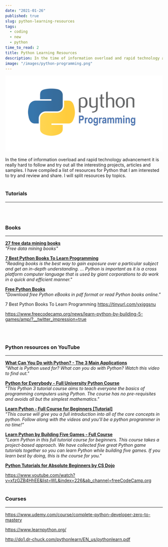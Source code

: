 ```yaml
---
date: "2021-01-26"
published: true
slug: python-learning-resources
tags:
  - coding
  - new
  - python
time_to_read: 2
title: Python Learning Resources
description: In the time of information overload and rapid technology advancement it is really hard to follow and try out all the interesting projects, articles and samples.
image: "/images/python-programming.png"
---
```


<img src="/images/python-programming.png" alt="Python Programming"
	title="Python Programming" class="w-100" />

In the time of information overload and rapid technology advancement it is really hard to follow and try out all the interesting projects, articles and samples. I have compiled a list of resources for Python that I am interested to try and review and share. I will split resources by topics.
<br>
<br>

### Tutorials

---

<PostResource
    image="/images/python-learning-resources/python.png"
    url="https://tecadmin.net/how-to-install-python-3-9-on-debian-10"
    title="How To Install Python 3.9 on Debian 10"
    description="Python is an object-oriented, high-level programming language. It is open-source with a large community. Python is used as a key language among the top tech companies like Google..."
  />
<PostResource
    image="https://2.bp.blogspot.com/-b-5JsXsvnOs/UwwOo8cUxlI/AAAAAAAACRQ/Gy55i1X40Ck/w1200-h630-p-k-no-nu/python.JPG"
    url="http://www.fromdev.com/2014/03/python-tutorials-resources.html"
    title="80+ Best Free Python Tutorials, eBooks & PDF To Learn Programming Online"
    description="Mega list of free python tutorials, ebooks, cheat sheets and more resources for python developers"
  />
<PostResource
    image="https://cdn.sstatic.net/Sites/stackoverflow/Img/apple-touch-icon@2.png?v=73d79a89bded"
    url="https://stackoverflow.com/questions/11779143/how-do-i-run-a-python-script-from-c"
    title="How do I run a Python script from C#?"
    description="This sort of question has been asked before in varying degrees, but I feel it has not been answered in a concise way and so I ask it again. I want to run a script in Python."
  />
<PostResource
    image="https://hub.packtpub.com/wp-content/uploads/2018/03/Extra-blog_3.png"
    url="https://hub.packtpub.com/eight-things-you-need-learn-python"
    title="Eight Things You Need To Learn with Python | Packt Hub"
    description="We say it a lot, but Python really is a versatile language that can be applied to many different purposes."
  />
<PostResource
    image="https://www.c-sharpcorner.com/images/csharp-corner.png"
    url="https://www.c-sharpcorner.com/article/basics-of-python"
    title="Basics Of Python"
    description="In this article you will learn about the basics of Python."
  />
<PostResource
    image="https://cdn-media-1.freecodecamp.org/images/1*DiffPQdgEAjDK4M_unUd4Q.jpeg"
    url="https://www.freecodecamp.org/news/better-web-scraping-in-python-with-selenium-beautiful-soup-and-pandas-d6390592e251/amp/"
    title="Better web scraping in Python with Selenium, Beautiful Soup, and pandas"
    description="Web Scraping using the Python programming language by Dave Gray, it is possible to “scrape” data from the web in a quick and efficient manner. Web scraping is defined as: a tool for turning the unstructured data on the web into machine readable, structured data which is ready for analysis."
  />
<PostResource
    image="https://miro.medium.com/max/1200/0*GAm7ubYgPzUzcZ_M.png"
    url="https://morioh.com/p/6b7f7e44a0f9"
    title="Learn Python by Building a Cryptocurrency Analysis"
    description="In this part, I am going to analyze which coin (Bitcoin, Ethereum or Litecoin) was the most profitable in the last two months using buy and hold strategy. We’ll go through the analysis of these 3 cryptocurrencies and try to give an objective answer."
  />
<br>
<br>

### Books

---

**[27 free data mining books](http://www.datasciencecentral.com/profiles/blogs/27-free-data-mining-books?utm_content=buffere19f3&utm_medium=social&utm_source=twitter.com&utm_campaign=buffer)**<br>
_"Free data mining books"_

**[7 Best Python Books To Learn Programming](https://www.fromdev.com/2013/10/Best-Python-Books.html)**<br>
_"Reading books is the best way to gain exposure over a particular subject and get an in-depth understanding. ... Python is important as it is a cross platform computer language that is used by giant corporations to do work in a quick and efficient manner."_

**[Free Python Books](https://www.onlineprogrammingbooks.com/free-python-books/)**<br>
_"Download free Python eBooks in pdf format or read Python books online."_


7 Best Python Books To Learn Programming
https://tinyurl.com/yxjggsnu


https://www.freecodecamp.org/news/learn-python-by-building-5-games/amp/?__twitter_impression=true


<br>
<br>

### Python resources on YouTube

---

**[What Can You Do with Python? - The 3 Main Applications](https://tinyurl.com/y334mpvc)**<br>
_"What is Python used for? What can you do with Python? Watch this video to find out."_

**[Python for Everybody - Full University Python Course](https://www.youtube.com/watch?v=8DvywoWv6fI&list=WL&index=16&t=1486s)**<br>
_"This Python 3 tutorial course aims to teach everyone the basics of programming computers using Python. The course has no pre-requisites and avoids all but the simplest mathematics."_

**[Learn Python - Full Course for Beginners [Tutorial]](https://www.youtube.com/watch?v=rfscVS0vtbw&list=WL&index=5)**<br>
_"This course will give you a full introduction into all of the core concepts in python. Follow along with the videos and you'll be a python programmer in no time!"_

**[Learn Python by Building Five Games - Full Course](https://www.youtube.com/watch?v=XGf2GcyHPhc&list=WL&index=61)**<br>
_"Learn Python in this full tutorial course for beginners. This course takes a project-based approach. We have collected five great Python game tutorials together so you can learn Python while building five games. If you learn best by doing, this is the course for you."_

**[Python Tutorials for Absolute Beginners by CS Dojo](https://tinyurl.com/yav8q35o)**<br>


https://www.youtube.com/watch?v=xfzGZB4HhEE&list=WL&index=226&ab_channel=freeCodeCamp.org
<br>
<br>

### Courses

---

https://www.udemy.com/course/complete-python-developer-zero-to-mastery

https://www.learnpython.org/

http://do1.dr-chuck.com/pythonlearn/EN_us/pythonlearn.pdf